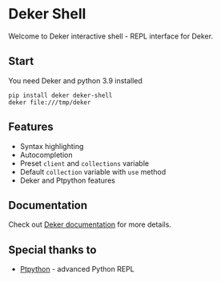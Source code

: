 # Deker Shell

Welcome to Deker interactive shell - REPL interface for Deker.

## Start
You need Deker and python 3.9 installed
```
pip install deker deker-shell
deker file:///tmp/deker
```

## Features
- Syntax highlighting
- Autocompletion
- Preset `client` and `collections` variable
- Default `collection` variable with `use` method
- Deker and Ptpython features

## Documentation
Check out [Deker documentation](https://docs.deker.io) for more details.

## Special thanks to
- [Ptpython](https://github.com/prompt-toolkit/ptpython) - advanced Python REPL
